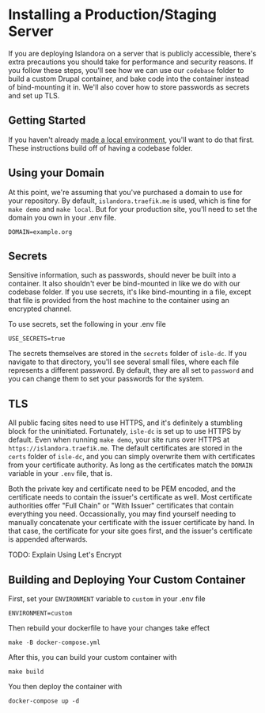 # Installing a Production/Staging Server 

If you are deploying Islandora on a server that is publicly accessible, there's extra precautions you should take for
performance and security reasons. If you follow these steps, you'll see how we can use our `codebase` folder to build
a custom Drupal container, and bake code into the container instead of bind-mounting it in. We'll also cover how to
store passwords as secrets and set up TLS.
 
## Getting Started

If you haven't already [made a local environment](../docker-local), you'll want to do that first.  These instructions build off of having
a codebase folder.

## Using your Domain

At this point, we're assuming that you've purchased a domain to use for your repository.  By default, `islandora.traefik.me` is used, which
is fine for `make demo` and `make local`.  But for your production site, you'll need to set the domain you own in your .env file.

```
DOMAIN=example.org
```

## Secrets

Sensitive information, such as passwords, should never be built into a container.  It also shouldn't ever be bind-mounted in like we
do with our codebase folder.  If you use secrets, it's like bind-mounting in a file, except that file is provided from the host machine
to the container using an encrypted channel.

To use secrets, set the following in your .env file

```
USE_SECRETS=true
```

The secrets themselves are stored in the `secrets` folder of `isle-dc`.  If you navigate to that directory, you'll see several small
files, where each file represents a different password.  By default, they are all set to `password` and you can change them to set your
passwords for the system.

## TLS

All public facing sites need to use HTTPS, and it's definitely a stumbling block for the uninitiated.  Fortunately, `isle-dc` is
set up to  use HTTPS by default.  Even when running `make demo`, your site runs over HTTPS at `https://islandora.traefik.me`. The
default certificates are stored in the `certs` folder of `isle-dc`, and you can simply overwrite them with certificates from your
certificate authority.  As long as the certificates match the `DOMAIN` variable in your `.env` file, that is.

Both the private key and certificate need to be PEM encoded, and the certificate needs to contain the issuer's certificate as well.
Most certificate authorities offer "Full Chain" or "With Issuer" certificates that contain everything you need.  Occassionally,
you may find yourself needing to manually concatenate your certificate with the issuer certificate by hand. In that case, the
certificate for your site goes first, and the issuer's certificate is appended afterwards.   

TODO: Explain Using Let's Encrypt

## Building and Deploying Your Custom Container

First, set your `ENVIRONMENT` variable to `custom` in  your .env file

```
ENVIRONMENT=custom
```

Then rebuild your dockerfile to have your changes take effect

```
make -B docker-compose.yml
```

After this, you can build your custom container with

```
make build
```

You then deploy the container with

```
docker-compose up -d
```
